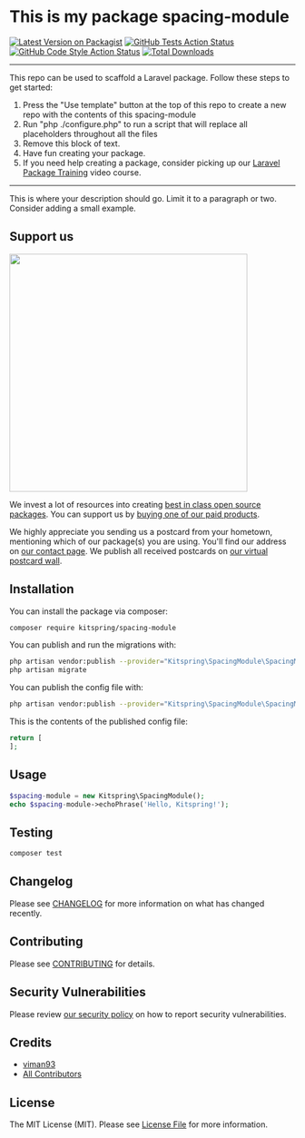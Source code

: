 # This is my package spacing-module

[![Latest Version on Packagist](https://img.shields.io/packagist/v/kitspring/spacing-module.svg?style=flat-square)](https://packagist.org/packages/kitspring/spacing-module)
[![GitHub Tests Action Status](https://img.shields.io/github/workflow/status/kitspring/spacing-module/run-tests?label=tests)](https://github.com/kitspring/spacing-module/actions?query=workflow%3Arun-tests+branch%3Amain)
[![GitHub Code Style Action Status](https://img.shields.io/github/workflow/status/kitspring/spacing-module/Check%20&%20fix%20styling?label=code%20style)](https://github.com/kitspring/spacing-module/actions?query=workflow%3A"Check+%26+fix+styling"+branch%3Amain)
[![Total Downloads](https://img.shields.io/packagist/dt/kitspring/spacing-module.svg?style=flat-square)](https://packagist.org/packages/kitspring/spacing-module)

---
This repo can be used to scaffold a Laravel package. Follow these steps to get started:

1. Press the "Use template" button at the top of this repo to create a new repo with the contents of this spacing-module
2. Run "php ./configure.php" to run a script that will replace all placeholders throughout all the files
3. Remove this block of text.
4. Have fun creating your package.
5. If you need help creating a package, consider picking up our <a href="https://laravelpackage.training">Laravel Package Training</a> video course.
---

This is where your description should go. Limit it to a paragraph or two. Consider adding a small example.

## Support us

[<img src="https://github-ads.s3.eu-central-1.amazonaws.com/spacing-module.jpg?t=1" width="419px" />](https://spatie.be/github-ad-click/spacing-module)

We invest a lot of resources into creating [best in class open source packages](https://spatie.be/open-source). You can support us by [buying one of our paid products](https://spatie.be/open-source/support-us).

We highly appreciate you sending us a postcard from your hometown, mentioning which of our package(s) you are using. You'll find our address on [our contact page](https://spatie.be/about-us). We publish all received postcards on [our virtual postcard wall](https://spatie.be/open-source/postcards).

## Installation

You can install the package via composer:

```bash
composer require kitspring/spacing-module
```

You can publish and run the migrations with:

```bash
php artisan vendor:publish --provider="Kitspring\SpacingModule\SpacingModuleServiceProvider" --tag="spacing-module-migrations"
php artisan migrate
```

You can publish the config file with:
```bash
php artisan vendor:publish --provider="Kitspring\SpacingModule\SpacingModuleServiceProvider" --tag="spacing-module-config"
```

This is the contents of the published config file:

```php
return [
];
```

## Usage

```php
$spacing-module = new Kitspring\SpacingModule();
echo $spacing-module->echoPhrase('Hello, Kitspring!');
```

## Testing

```bash
composer test
```

## Changelog

Please see [CHANGELOG](CHANGELOG.md) for more information on what has changed recently.

## Contributing

Please see [CONTRIBUTING](.github/CONTRIBUTING.md) for details.

## Security Vulnerabilities

Please review [our security policy](../../security/policy) on how to report security vulnerabilities.

## Credits

- [viman93](https://github.com/viman)
- [All Contributors](../../contributors)

## License

The MIT License (MIT). Please see [License File](LICENSE.md) for more information.
